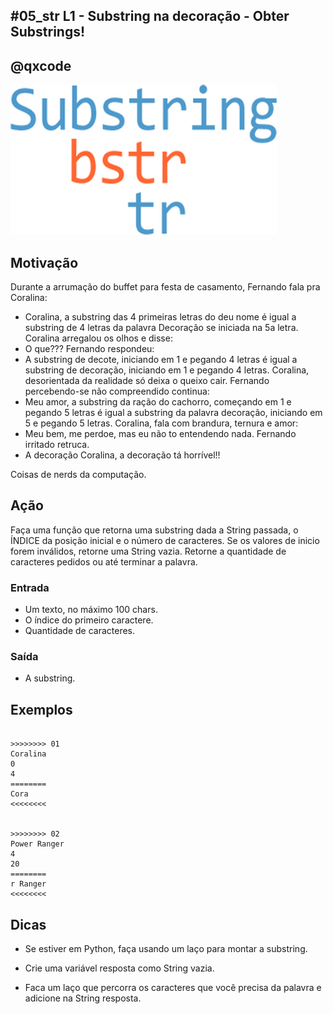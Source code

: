 ## #05_str L1 - Substring na decoração - Obter Substrings!
## @qxcode

![](__capa.jpg)

## Motivação

Durante a arrumação do buffet para festa de casamento, Fernando fala pra Coralina:

* Coralina, a substring das 4 primeiras letras do deu nome é igual a substring de 4 letras da palavra Decoração se iniciada na 5a letra. Coralina arregalou os olhos e disse:
* O que??? Fernando respondeu:
* A substring de decote, iniciando em 1 e pegando 4 letras é igual a substring de decoração, iniciando em 1 e pegando 4 letras. Coralina, desorientada da realidade só deixa o queixo cair. Fernando percebendo-se não compreendido continua:
* Meu amor, a substring da ração do cachorro, começando em 1 e pegando 5 letras é igual a substring da palavra decoração, iniciando em 5 e pegando 5 letras. Coralina, fala com brandura, ternura e amor:
* Meu bem, me perdoe, mas eu não to entendendo nada. Fernando irritado retruca.
* A decoração Coralina, a decoração tá horrível!!

Coisas de nerds da computação.

## Ação

Faça uma função que retorna uma substring dada a String passada, o ÍNDICE da posição inicial e o número de caracteres. Se os valores de inicio forem inválidos, retorne uma String vazia. Retorne a quantidade de caracteres pedidos ou até terminar a palavra.

### Entrada

* Um texto, no máximo 100 chars.
* O índice do primeiro caractere.
* Quantidade de caracteres.

### Saída

* A substring.

## Exemplos

```

>>>>>>>> 01
Coralina
0
4
========
Cora
<<<<<<<<


>>>>>>>> 02
Power Ranger
4
20
========
r Ranger
<<<<<<<<

```

## Dicas

* Se estiver em Python, faça usando um laço para montar a substring.

* Crie uma variável resposta como String vazia.

* Faca um laço que percorra os caracteres que você precisa da palavra e adicione na String resposta.

#


